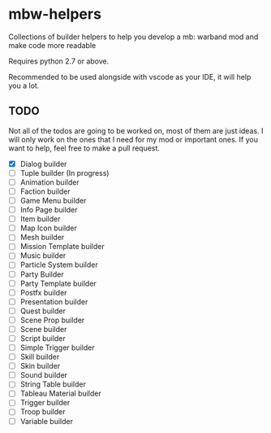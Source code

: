 # mbw-helpers
Collections of builder helpers to help you develop a mb: warband mod and make code more readable

Requires python 2.7 or above.

Recommended to be used alongside with vscode as your IDE, it will help you a lot.

## TODO
Not all of the todos are going to be worked on, most of them are just ideas. I will only work on the ones that I need for my mod or important ones. If you want to help, feel free to make a pull request.

- [x] Dialog builder
- [ ] Tuple builder (In progress)
- [ ] Animation builder
- [ ] Faction builder
- [ ] Game Menu builder
- [ ] Info Page builder
- [ ] Item builder
- [ ] Map Icon builder
- [ ] Mesh builder
- [ ] Mission Template builder
- [ ] Music builder
- [ ] Particle System builder
- [ ] Party Builder
- [ ] Party Template builder
- [ ] Postfx builder
- [ ] Presentation builder
- [ ] Quest builder
- [ ] Scene Prop builder
- [ ] Scene builder
- [ ] Script builder
- [ ] Simple Trigger builder
- [ ] Skill builder
- [ ] Skin builder
- [ ] Sound builder
- [ ] String Table builder
- [ ] Tableau Material builder
- [ ] Trigger builder
- [ ] Troop builder
- [ ] Variable builder